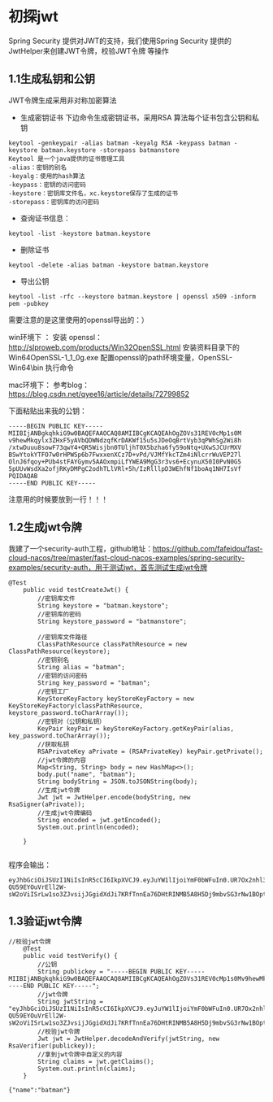 # 初探jwt
Spring Security 提供对JWT的支持，我们使用Spring Security 提供的JwtHelper来创建JWT令牌，校验JWT令牌
等操作
## 1.1生成私钥和公钥
JWT令牌生成采用非对称加密算法
* 生成密钥证书
下边命令生成密钥证书，采用RSA 算法每个证书包含公钥和私钥
```$xslt
keytool -genkeypair -alias batman -keyalg RSA -keypass batman -keystore batman.keystore -storepass batmanstore
Keytool 是一个java提供的证书管理工具
-alias：密钥的别名
-keyalg：使用的hash算法
-keypass：密钥的访问密码
-keystore：密钥库文件名，xc.keystore保存了生成的证书
-storepass：密钥库的访问密码
```
* 查询证书信息：
```
keytool -list -keystore batman.keystore
```
* 删除证书
```$xslt
keytool -delete -alias batman -keystore batman.keystore
```
* 导出公钥

```$xslt
keytool -list -rfc --keystore batman.keystore | openssl x509 -inform pem -pubkey
```

需要注意的是这里使用的openssl导出的：）

win环境下 ：
安装 openssl：http://slproweb.com/products/Win32OpenSSL.html
安装资料目录下的Win64OpenSSL-1_1_0g.exe
配置openssl的path环境变量，OpenSSL-Win64\bin 执行命令

mac环境下：
参考blog：https://blog.csdn.net/qyee16/article/details/72799852

下面粘贴出来我的公钥：
```
-----BEGIN PUBLIC KEY-----
MIIBIjANBgkqhkiG9w0BAQEFAAOCAQ8AMIIBCgKCAQEAhOgZOVs31REV0cMp1s0M
v9hewMkqylx3ZHxF5yAVbQDWNdzqfKrDAKWf15u5sJDeOqBrtVyb3qPWhSg2Wi8h
/xtwDuuu8sowF73qwY4+QR5Wisjbn0TUljhT0X5bzha6fy59oNtq+UXwSJCUrMXV
BSwYtokYTFO7w0rHPWSp6b7FwxxenXCz7D+vPd/VJMfYkcTZm4iNlcrrWuVEP27l
OlnJ6fqoy+PUb4stFAYGymv5AAOxmpiLfYWEA9MgG3r3vs6+EcynuX50I0PvN0G5
5pUUvWsdXa2ofjRKyDMPgC2odhTLlVRl+5h/IzRlllpD3WEhfNf1boAq1NH7IsVf
PQIDAQAB
-----END PUBLIC KEY-----
```
注意用的时候要放到一行！！！

## 1.2生成jwt令牌

我建了一个security-auth工程，github地址：https://github.com/fafeidou/fast-cloud-nacos/tree/master/fast-cloud-nacos-examples/spring-security-examples/security-auth，用于测试jwt，首先测试生成jwt令牌
```
@Test
    public void testCreateJwt() {
        //密钥库文件
        String keystore = "batman.keystore";
        //密钥库的密码
        String keystore_password = "batmanstore";

        //密钥库文件路径
        ClassPathResource classPathResource = new ClassPathResource(keystore);
        //密钥别名
        String alias = "batman";
        //密钥的访问密码
        String key_password = "batman";
        //密钥工厂
        KeyStoreKeyFactory keyStoreKeyFactory = new KeyStoreKeyFactory(classPathResource, keystore_password.toCharArray());
        //密钥对（公钥和私钥）
        KeyPair keyPair = keyStoreKeyFactory.getKeyPair(alias, key_password.toCharArray());
        //获取私钥
        RSAPrivateKey aPrivate = (RSAPrivateKey) keyPair.getPrivate();
        //jwt令牌的内容
        Map<String, String> body = new HashMap<>();
        body.put("name", "batman");
        String bodyString = JSON.toJSONString(body);
        //生成jwt令牌
        Jwt jwt = JwtHelper.encode(bodyString, new RsaSigner(aPrivate));
        //生成jwt令牌编码
        String encoded = jwt.getEncoded();
        System.out.println(encoded);

    }
   
```
程序会输出：
```
eyJhbGciOiJSUzI1NiIsInR5cCI6IkpXVCJ9.eyJuYW1lIjoiYmF0bWFuIn0.UR7Ox2nhl34SqpHB5FtLy3_6qYNOqw5IvwECfPqhbAxE_iSSVGPTuQkyp6rPs10UJq1sjKCuDYjw85AQGTZuexaNW5vjnGfU9pyQbcosHxHt80GC0mkhL8QCcMm1QxjwmYxFtI3Pugf-QU59EYOuVrEll2W-sW2oViISrLw1so3ZJvsijJGgidXdJi7KRfTnnEa76DHtRINMB5A8H5Dj9mbvSG3rNw1BOpticRq72RUpxj794MHPp5M2rauCxwNx2XI8XCPR6WUaldCwY7iEINxn0fgiV2nzhp4M6UFdVeguEm1Uiyx41ymIVqMPUGc0GgO6aAq6oe2ps82t83j8Xw
```

## 1.3验证jwt令牌

```
//校验jwt令牌
    @Test
    public void testVerify() {
        //公钥
        String publickey = "-----BEGIN PUBLIC KEY-----MIIBIjANBgkqhkiG9w0BAQEFAAOCAQ8AMIIBCgKCAQEAhOgZOVs31REV0cMp1s0Mv9hewMkqylx3ZHxF5yAVbQDWNdzqfKrDAKWf15u5sJDeOqBrtVyb3qPWhSg2Wi8h/xtwDuuu8sowF73qwY4+QR5Wisjbn0TUljhT0X5bzha6fy59oNtq+UXwSJCUrMXVBSwYtokYTFO7w0rHPWSp6b7FwxxenXCz7D+vPd/VJMfYkcTZm4iNlcrrWuVEP27lOlnJ6fqoy+PUb4stFAYGymv5AAOxmpiLfYWEA9MgG3r3vs6+EcynuX50I0PvN0G55pUUvWsdXa2ofjRKyDMPgC2odhTLlVRl+5h/IzRlllpD3WEhfNf1boAq1NH7IsVfPQIDAQAB-----END PUBLIC KEY-----";
        //jwt令牌
        String jwtString = "eyJhbGciOiJSUzI1NiIsInR5cCI6IkpXVCJ9.eyJuYW1lIjoiYmF0bWFuIn0.UR7Ox2nhl34SqpHB5FtLy3_6qYNOqw5IvwECfPqhbAxE_iSSVGPTuQkyp6rPs10UJq1sjKCuDYjw85AQGTZuexaNW5vjnGfU9pyQbcosHxHt80GC0mkhL8QCcMm1QxjwmYxFtI3Pugf-QU59EYOuVrEll2W-sW2oViISrLw1so3ZJvsijJGgidXdJi7KRfTnnEa76DHtRINMB5A8H5Dj9mbvSG3rNw1BOpticRq72RUpxj794MHPp5M2rauCxwNx2XI8XCPR6WUaldCwY7iEINxn0fgiV2nzhp4M6UFdVeguEm1Uiyx41ymIVqMPUGc0GgO6aAq6oe2ps82t83j8Xw";
        //校验jwt令牌
        Jwt jwt = JwtHelper.decodeAndVerify(jwtString, new RsaVerifier(publickey));
        //拿到jwt令牌中自定义的内容
        String claims = jwt.getClaims();
        System.out.println(claims);
    }
```

```
{"name":"batman"}
```


